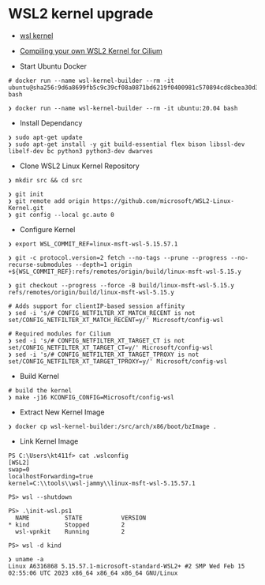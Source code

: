 
# WSL2 kernel upgrade

* [wsl kernel](https://www.catalog.update.microsoft.com/Search.aspx?q=wsl)

* [Compiling your own WSL2 Kernel for Cilium](https://harthoover.com/compiling-your-own-wsl2-kernel/)

* Start Ubuntu Docker

```shell
# docker run --name wsl-kernel-builder --rm -it ubuntu@sha256:9d6a8699fb5c9c39cf08a0871bd6219f0400981c570894cd8cbea30d3424a31f bash

❯ docker run --name wsl-kernel-builder --rm -it ubuntu:20.04 bash
```

* Install Dependancy

```shell
❯ sudo apt-get update
❯ sudo apt-get install -y git build-essential flex bison libssl-dev libelf-dev bc python3 python3-dev dwarves
```

* Clone WSL2 Linux Kernel Repository

```shell
❯ mkdir src && cd src

❯ git init
❯ git remote add origin https://github.com/microsoft/WSL2-Linux-Kernel.git
❯ git config --local gc.auto 0
```

* Configure Kernel

```shell
❯ export WSL_COMMIT_REF=linux-msft-wsl-5.15.57.1

❯ git -c protocol.version=2 fetch --no-tags --prune --progress --no-recurse-submodules --depth=1 origin +${WSL_COMMIT_REF}:refs/remotes/origin/build/linux-msft-wsl-5.15.y

❯ git checkout --progress --force -B build/linux-msft-wsl-5.15.y refs/remotes/origin/build/linux-msft-wsl-5.15.y

# Adds support for clientIP-based session affinity
❯ sed -i 's/# CONFIG_NETFILTER_XT_MATCH_RECENT is not set/CONFIG_NETFILTER_XT_MATCH_RECENT=y/' Microsoft/config-wsl

# Required modules for Cilium
❯ sed -i 's/# CONFIG_NETFILTER_XT_TARGET_CT is not set/CONFIG_NETFILTER_XT_TARGET_CT=y/' Microsoft/config-wsl
❯ sed -i 's/# CONFIG_NETFILTER_XT_TARGET_TPROXY is not set/CONFIG_NETFILTER_XT_TARGET_TPROXY=y/' Microsoft/config-wsl
```

* Build Kernel

```shell
# build the kernel
❯ make -j16 KCONFIG_CONFIG=Microsoft/config-wsl
```

* Extract New Kernel Image

```shell
❯ docker cp wsl-kernel-builder:/src/arch/x86/boot/bzImage .
```

* Link Kernel Image

```shell
PS C:\Users\kt411f> cat .wslconfig
[WSL2]
swap=0
localhostForwarding=true
kernel=C:\\tools\\wsl-jammy\\linux-msft-wsl-5.15.57.1

PS> wsl --shutdown

PS> .\init-wsl.ps1
  NAME          STATE           VERSION
* kind          Stopped         2
  wsl-vpnkit    Running         2

PS> wsl -d kind

❯ uname -a
Linux A6316868 5.15.57.1-microsoft-standard-WSL2+ #2 SMP Wed Feb 15 02:55:06 UTC 2023 x86_64 x86_64 x86_64 GNU/Linux
```
